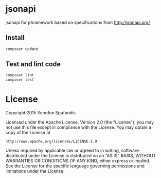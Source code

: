 jsonapi
==
jsonapi for phramework
based on specifications from http://jsonapi.org/

## Install
```bash
composer update
```

## Test and lint code
```bash
composer lint
composer test
```

License
=======
Copyright 2015 Xenofon Spafaridis

Licensed under the Apache License, Version 2.0 (the "License");
you may not use this file except in compliance with the License.
You may obtain a copy of the License at

    http://www.apache.org/licenses/LICENSE-2.0

Unless required by applicable law or agreed to in writing, software
distributed under the License is distributed on an "AS IS" BASIS,
WITHOUT WARRANTIES OR CONDITIONS OF ANY KIND, either express or implied.
See the License for the specific language governing permissions and
limitations under the License.
